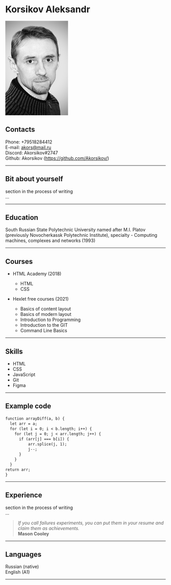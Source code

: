 # Korsikov Aleksandr

![my photo](./assets/image/avatar.jpg)

## Contacts

Phone: +79518284412  
E-mail: akors@mail.ru  
Discord: Akorsikov#2747  
Github: Akorsikov (<https://github.com/Akorsikov/>)

---

## Bit about yourself

section in the process of writing  
...

---

## Education

South Russian State Polytechnic University named after M.I. Platov (previously Novocherkassk Polytechnic Institute),
specialty - Computing machines, complexes and networks (1993)

---

## Courses

- HTML Academy (2018)

  - HTML
  - CSS

- Hexlet free courses (2021)
  - Basics of content layout
  - Basics of modern layout
  - Introduction to Programming
  - Introduction to the GIT
  - Command Line Basics

---

## Skills

- HTML
- CSS
- JavaScript
- Git
- Figma

---

## Example code

```
function arrayDiff(a, b) {
  let arr = a;
  for (let i = 0; i < b.length; i++) {
    for (let j = 0; j < arr.length; j++) {
      if (arr[j] === b[i]) {
          arr.splice(j, 1);
          j--;
      }
    }
  }
return arr;
}
```

---

## Experience

section in the process of writing  
...

> _If you call failures experiments, you can put them in your resume and claim them as achievements._  
> **Mason Cooley**

---

## Languages

Russian (native)  
English (A1)

---
